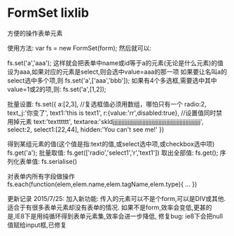 FormSet lixlib
===
方便的操作表单元素

使用方法:
var fs = new FormSet(form);
然后就可以:

fs.set('a','aaa');
这样就会把表单中name或id等于a的元素(无论是什么元素)的值设为aaa,如果对应的元素是select,则会选中value=aaa的那一项
如果要让名叫a的select选中多个项,则
fs.set('a',['aaa','bbb']);
如果有4个多选框,需要选中其中value=1或2的项,则:
fs.set('a',[1,2]);


批量设置:
fs.set({
	a:[2,3], //复选框值必须用数组，哪怕只有一个
	radio:2,
	text_j:'你变了',
	text1:'this is text1',
	r:{value:'rr',disabled:true}, //设置值同时禁用掉元素
	text:'textttttt',
	textarea:'skldjjjjjjjjjjjjjjjjjjjjjjjjjjjjjjjjjjjjjjjjjjjjjjjjjjjjjjjjjjj',
	select:2,
	select1:[22,44],
	hidden:'You can\'t see me!'
})


得到某组元素的值(这个值是指:text的值,或select选中项,或checkbox选中项)
fs.get('a');
批量取值:
fs.get(['radio','select1','r','text1'])
取出全部值:
fs.get();
序列化表单值:
fs.serialise()

对表单内所有字段做操作
fs.each(function(elem,elem.name,elem.tagName,elem.type){
	...
})


更新记录
2015/7/25:
加入新功能:
传入的元素可以不是个form,可以是DIV或其他.适合于有很多表单元素却没有表单的情况.
如果不是form,效率会变低,更甚的是,IE8下是用纯循环得到表单元素集,效率会进一步降低,
修复bug:
ie8下会把null值赋给input框,已修复
